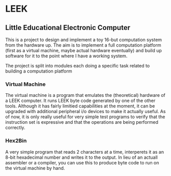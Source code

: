 LEEK
====

**L**ittle **E**ducational **E**lectronic **C**omputer
------------------------------------------------------

This is a project to design and implement a toy 16-but computation system from the hardware up.
The aim is to implement a full computation platform (first as a virtual machine, maybe actual hardware eventually)
and build up software for it to the point where I have a working system.

The project is split into modules each doing a specific task related to building a computation platform

### Virtual Machine

The virtual machine is a program that emulates the (theoretical) hardware of a LEEK computer.
It runs LEEK byte code generated by one of the other tools.
Although it has fairly limitied capabilities at the moment, it can be upgraded with additional peripheral i/o devices to make it actually useful.
As of now, it is only really useful for very simple test programs to verify that the instruction set is expressive and that the operations are being performed correctly.

### Hex2Bin

A very simple program that reads 2 characters at a time, interperets it as an 8-bit hexadecimal number and writes it to the output.
In lieu of an actuall assembler or a compiler, you can use this to produce byte code to run on the virtual machine by hand.
